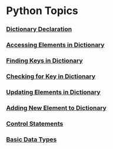 # Python Topics
<!---
### [if](https://github.com/pythoncoder100/practice/blob/master/if%20statement.md)
### [if else](https://github.com/pythoncoder100/practice/blob/master/if%20else%20statement.md)
### [elif](https://github.com/pythoncoder100/practice/blob/master/elif.md)
### [Nested If](https://github.com/pythoncoder100/practice/blob/master/Nested%20if.md)
### [while and while else](https://github.com/pythoncoder100/practice/blob/master/while%20loop.md)
### [for loop with range,list and string](https://github.com/pythoncoder100/practice/blob/master/for%20loop%20range.md)
### [break statement](https://github.com/pythoncoder100/practice/blob/master/break.md)
### [continue statement](https://github.com/pythoncoder100/practice/blob/master/continue.md)
### [pass statement](https://github.com/pythoncoder100/practice/blob/master/pass.md)
### [basic data types int,float](https://github.com/pythoncoder100/practice/blob/master/basic%20data%20type.md)
### [typecasting](https://github.com/pythoncoder100/practice/blob/master/typecasting.md)
### [complex number declaration](https://github.com/pythoncoder100/practice/blob/master/complex_number_declaration.ipynb)
### [complex number operations](https://github.com/pythoncoder100/practice/blob/master/complex_number_operations.ipynb)
### [Rectangular to polar and vice versa](https://github.com/pythoncoder100/practice/blob/master/rect%20to%20polar%20and%20vice%20versa.md)
### [String Declaration](https://github.com/pythoncoder100/practice/blob/master/String%20Declaration.md)
### [Iterating over String](https://github.com/pythoncoder100/practice/blob/master/Iterating%20over%20string.md)
### [Searching for a Substring](https://github.com/pythoncoder100/practice/blob/master/Searching%20for%20Substring.md)
### [Concatenating Strings](https://github.com/pythoncoder100/practice/blob/master/Concatenating%20Strings.md)
### [slicing the string](https://github.com/pythoncoder100/practice/blob/master/Slicing%20Strings.md)
### [Basic String Operations](https://github.com/pythoncoder100/practice/blob/master/String%20Basic%20Operations.md)
### [List Declaration](https://github.com/pythoncoder100/practice/blob/master/List.md)
### [Length of List](https://github.com/pythoncoder100/practice/blob/master/List%20Length.md)
### [Accessing Elements in a List](https://github.com/pythoncoder100/practice/blob/master/Accessing%20List%20Items.md)
### [Changing Elements in a List](https://github.com/pythoncoder100/practice/blob/master/Changing%20Elements%20in%20a%20List.md)
### [Adding Elements in a List](https://github.com/pythoncoder100/practice/blob/master/Adding%20New%20Elements%20to%20List.md)
### [Removing Elements in a List](https://github.com/pythoncoder100/practice/blob/master/Removing%20Elements%20in%20a%20List.md)
### [Looping through Elements in a List](https://github.com/pythoncoder100/practice/blob/master/Looping%20through%20Elements%20in%20List.md)
### [Sorting the Elements in a List](https://github.com/pythoncoder100/practice/blob/master/Sorting%20through%20List.md)
### [Tuple Declaration](https://github.com/pythoncoder100/practice/blob/master/Tuples%20Declaration.md)
### [Tuple to List Conversion and Vice Versa](https://github.com/pythoncoder100/practice/blob/master/Tuple%20to%20Link%20Conversion%20and%20Vice%20Versa.md)
### [Modifying Tuples](https://github.com/pythoncoder100/practice/blob/master/Modifying%20Elements%20of%20Tuples.md)
### [Unpacking Tuples](https://github.com/pythoncoder100/practice/blob/master/Unpacking%20Tuples.md)
### [Looping through Elements in a Tuple](https://github.com/pythoncoder100/practice/blob/master/Looping_through_Elements_in_Tuples.ipynb)
### [Joining Tuples together](https://github.com/pythoncoder100/practice/blob/master/Joining%20tuples%20together.md)
### [Basic Data Types](https://github.com/pythoncoder100/practice/blob/master/Basic%20Data%20Types.md)
### [Set Declaration](https://github.com/pythoncoder100/practice/tree/master)
### [Accessing Members in Set](https://github.com/pythoncoder100/practice/blob/master/Accessing%20members%20of%20a%20Set.md)
### [Adding members to a Set](https://github.com/pythoncoder100/practice/blob/master/Adding%20members%20to%20Set.md)
### [Removing members of a Set](https://github.com/pythoncoder100/practice/blob/master/Removing%20Members%20of%20Set.md)
-->
### [Dictionary Declaration](https://github.com/pythoncoder100/practice/blob/master/Dictionary%20Declaration.md)
### [Accessing Elements in Dictionary](https://github.com/pythoncoder100/practice/blob/master/Accessing%20and%20Changing%20elements%20in%20Dictionary.md)
### [Finding Keys in Dictionary](https://github.com/pythoncoder100/practice/blob/master/Finding_Keys_of_Dictionary.ipynb)
### [Checking for Key in Dictionary](https://github.com/pythoncoder100/practice/blob/master/Checking%20for%20Key%20in%20Dictionary.md)
### [Updating Elements in Dictionary](https://github.com/pythoncoder100/practice/blob/master/Updating%20Values%20in%20Dictionary.md)
### [Adding New Element to Dictionary](https://github.com/pythoncoder100/practice/blob/master/Adding%20new%20Elements%20to%20Dictionary.md)

### [Control Statements](https://github.com/pythoncoder100/practice/blob/master/Control%20Statements.md)
### [Basic Data Types](https://github.com/pythoncoder100/practice/blob/master/Basic%20Data%20Types.md)

